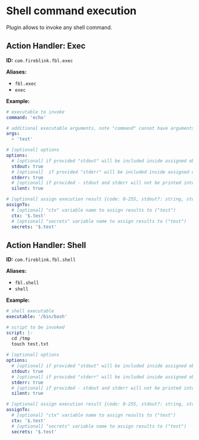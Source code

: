 # Shell command execution

Plugin allows to invoke any shell command.

## Action Handler: Exec

**ID:** `com.fireblink.fbl.exec`

**Aliases:**
 - `fbl.exec`
 - `exec`

**Example:**

```yaml
# executable to invoke
command: 'echo'

# additional executable arguments, note "command" cannot have arguments in its value, just executable alias or path to it
args: 
  - 'test'

# [optional] options
options:
  # [optional] if provided "stdout" will be included inside assigned object to proviced "ctx" and/or "secrets" name 
  stdout: true
  # [optional]  if provided "stderr" will be included inside assigned object to proviced "ctx" and/or "secrets" name
  stderr: true
  # [optional] if provided - stdout and stderr will not be printed into console
  silent: true

# [optional] assign execution result {code: 0-255, stdout?: string, stderr?: string }
assignTo:
  # [optional] "ctx" variable name to assign results to ("test")
  ctx: '$.test'
  # [optional] "secrets" variable name to assign results to ("test")
  secrets: '$.test'
```

## Action Handler: Shell

**ID:** `com.fireblink.fbl.shell`

**Aliases:**
 - `fbl.shell`
 - `shell`

**Example:**

```yaml
# shell executable
executable: '/bin/bash'

# script to be invoked
script: |- 
  cd /tmp
  touch test.txt
  
# [optional] options
options:
  # [optional] if provided "stdout" will be included inside assigned object to proviced "ctx" and/or "secrets" name 
  stdout: true
  # [optional] if provided "stderr" will be included inside assigned object to proviced "ctx" and/or "secrets" name
  stderr: true
  # [optional] if provided - stdout and stderr will not be printed into console
  silent: true

# [optional] assign execution result {code: 0-255, stdout?: string, stderr?: string }
assignTo:
  # [optional] "ctx" variable name to assign results to ("test")
  ctx: '$.test'
  # [optional] "secrets" variable name to assign results to ("test")
  secrets: '$.test'
```